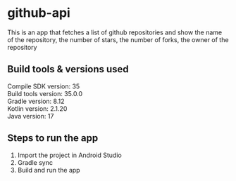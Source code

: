 # github-api
This is an app that fetches a list of github repositories and show the name of the repository, 
the number of stars, the number of forks, the owner of the repository
## Build tools & versions used
Compile SDK version: 35  
Build tools version: 35.0.0  
Gradle version: 8.12  
Kotlin version: 2.1.20  
Java version: 17  

## Steps to run the app

1. Import the project in Android Studio  
2. Gradle sync  
3. Build and run the app